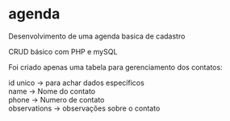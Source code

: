 # agenda
Desenvolvimento de uma agenda basica de cadastro

CRUD básico com PHP e mySQL

Foi criado apenas uma tabela para gerenciamento dos contatos:

id unico -> para achar dados específicos <br/>
name -> Nome do contato <br/>
phone -> Numero de contato <br/>
observations -> observações sobre o contato <br/>
